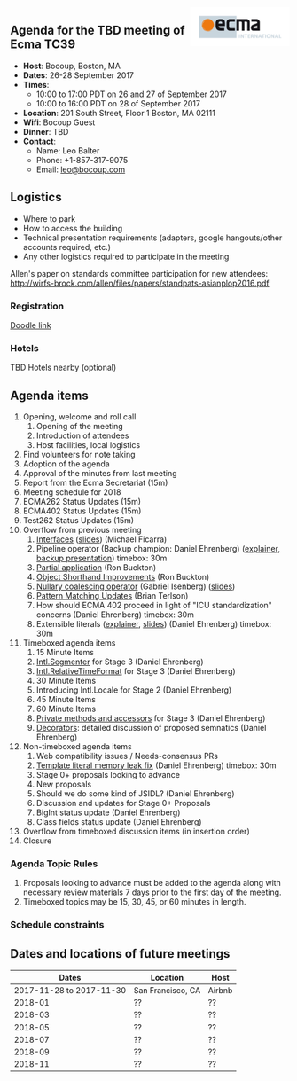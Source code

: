 <img src="../images/Ecma_RVB-003.jpg" align="right" height="70" alt="" />

## Agenda for the TBD meeting of Ecma TC39

- **Host**: Bocoup, Boston, MA
- **Dates**: 26-28 September 2017
- **Times**:
  - 10:00 to 17:00 PDT on 26 and 27 of September 2017
  - 10:00 to 16:00 PDT on 28 of September 2017
- **Location**:
  201 South Street, Floor 1
  Boston, MA 02111
- **Wifi**: Bocoup Guest
- **Dinner**: TBD
- **Contact**:
  - Name: Leo Balter
  - Phone: +1-857-317-9075
  - Email: leo@bocoup.com

## Logistics

* Where to park
* How to access the building
* Technical presentation requirements (adapters, google hangouts/other accounts required, etc.)
* Any other logistics required to participate in the meeting

Allen's paper on standards committee participation for new attendees: http://wirfs-brock.com/allen/files/papers/standpats-asianplop2016.pdf

### Registration

[Doodle link](https://ecma-international.doodle.com/poll/kfhiwdz7662pgw32)

### Hotels

TBD Hotels nearby (optional)

## Agenda items

1. Opening, welcome and roll call
    1. Opening of the meeting
    1. Introduction of attendees
    1. Host facilities, local logistics
1. Find volunteers for note taking
1. Adoption of the agenda
1. Approval of the minutes from last meeting
1. Report from the Ecma Secretariat (15m)
1. Meeting schedule for 2018
1. ECMA262 Status Updates (15m)
1. ECMA402 Status Updates (15m)
1. Test262 Status Updates (15m)
1. Overflow from previous meeting
    1. [Interfaces](https://github.com/michaelficarra/ecmascript-interfaces-proposal) ([slides](https://docs.google.com/presentation/d/1WrvSyslnF-5VnPj3k3HRq8MRzuiSN1kQ6ENE1iUSmDU/edit?usp=sharing)) (Michael Ficarra)
    1. Pipeline operator (Backup champion: Daniel Ehrenberg) ([explainer](https://github.com/gilbert/es-pipeline-operator), [backup presentation](https://docs.google.com/presentation/d/1qiWFzi5dkjuUVGcFXwypuQbEbZk-BV7unX0bYurcQsA/edit#slide=id.p)) timebox: 30m
    1. [Partial application](https://github.com/rbuckton/proposal-partial-application) (Ron Buckton)
    1. [Object Shorthand Improvements](https://github.com/rbuckton/proposal-shorthand-improvements) (Ron Buckton)
    1. [Nullary coalescing operator](https://github.com/gisenberg/proposal-nullary-coalescing) (Gabriel Isenberg) ([slides](https://docs.google.com/presentation/d/1m5nxTH8ifcmOlyaTmTuMAa1bawiGUyKJzQGlw-EVSKM/edit?usp=sharing))
    1. [Pattern Matching Updates](https://github.com/tc39/proposal-pattern-matching) (Brian Terlson)
    1. How should ECMA 402 proceed in light of "ICU standardization" concerns (Daniel Ehrenberg) timebox: 30m
    1. Extensible literals ([explainer](https://github.com/littledan/proposal-extensible-numeric-literals/blob/master/README.md), [slides](https://docs.google.com/presentation/d/13Ej08CCqXGCTF46GabGdzBepWBgU5d70TtPPYFkkZcs/edit#slide=id.p)) (Daniel Ehrenberg) timebox: 30m
1. Timeboxed agenda items
    1. 15 Minute Items
      1. [Intl.Segmenter](https://github.com/tc39/proposal-intl-segmenter) for Stage 3 (Daniel Ehrenberg)
      1. [Intl.RelativeTimeFormat](https://github.com/tc39/proposal-intl-relative-time) for Stage 3 (Daniel Ehrenberg)
    1. 30 Minute Items
      1. Introducing Intl.Locale for Stage 2 (Daniel Ehrenberg)
    1. 45 Minute Items
    1. 60 Minute Items
      1. [Private methods and accessors](https://github.com/littledan/proposal-private-methods) for Stage 3 (Daniel Ehrenberg)
      1. [Decorators](https://github.com/littledan/proposal-unified-class-features): detailed discussion of proposed semnatics (Daniel Ehrenberg)
1. Non-timeboxed agenda items
    1. Web compatibility issues / Needs-consensus PRs
      1. [Template literal memory leak fix](https://github.com/tc39/ecma262/pull/890) (Daniel Ehrenberg) timebox: 30m
    1. Stage 0+ proposals looking to advance
    1. New proposals
      1. Should we do some kind of JSIDL? (Daniel Ehrenberg)
    1. Discussion and updates for Stage 0+ Proposals
      1. BigInt status update (Daniel Ehrenberg)
      1. Class fields status update (Daniel Ehrenberg)
1. Overflow from timeboxed discussion items (in insertion order)
1. Closure

### Agenda Topic Rules

1. Proposals looking to advance must be added to the agenda along with necessary review materials 7 days prior to the first day of the meeting.
1. Timeboxed topics may be 15, 30, 45, or 60 minutes in length.

### Schedule constraints

## Dates and locations of future meetings

| Dates                    | Location          | Host       |
|--------------------------|-------------------|------------|
| 2017-11-28 to 2017-11-30 | San Francisco, CA | Airbnb     |
| 2018-01                  | ??                | ??         |
| 2018-03                  | ??                | ??         |
| 2018-05                  | ??                | ??         |
| 2018-07                  | ??                | ??         |
| 2018-09                  | ??                | ??         |
| 2018-11                  | ??                | ??         |
